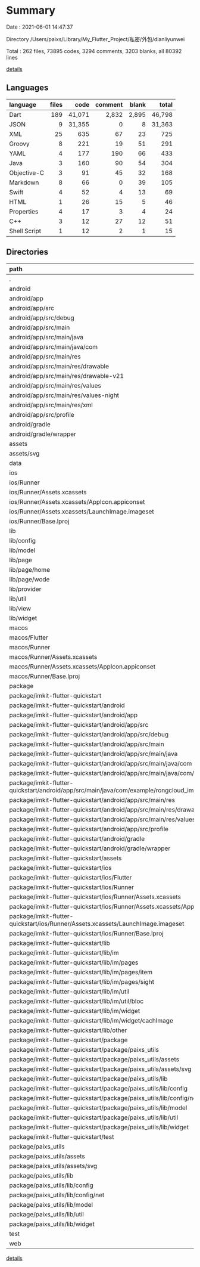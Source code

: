 # Summary

Date : 2021-06-01 14:47:37

Directory /Users/paixs/Library/My_Flutter_Project/私密/外包/dianliyunwei

Total : 262 files,  73895 codes, 3294 comments, 3203 blanks, all 80392 lines

[details](details.md)

## Languages
| language | files | code | comment | blank | total |
| :--- | ---: | ---: | ---: | ---: | ---: |
| Dart | 189 | 41,071 | 2,832 | 2,895 | 46,798 |
| JSON | 9 | 31,355 | 0 | 8 | 31,363 |
| XML | 25 | 635 | 67 | 23 | 725 |
| Groovy | 8 | 221 | 19 | 51 | 291 |
| YAML | 4 | 177 | 190 | 66 | 433 |
| Java | 3 | 160 | 90 | 54 | 304 |
| Objective-C | 3 | 91 | 45 | 32 | 168 |
| Markdown | 8 | 66 | 0 | 39 | 105 |
| Swift | 4 | 52 | 4 | 13 | 69 |
| HTML | 1 | 26 | 15 | 5 | 46 |
| Properties | 4 | 17 | 3 | 4 | 24 |
| C++ | 3 | 12 | 27 | 12 | 51 |
| Shell Script | 1 | 12 | 2 | 1 | 15 |

## Directories
| path | files | code | comment | blank | total |
| :--- | ---: | ---: | ---: | ---: | ---: |
| . | 262 | 73,895 | 3,294 | 3,203 | 80,392 |
| android | 15 | 219 | 67 | 40 | 326 |
| android/app | 10 | 174 | 65 | 28 | 267 |
| android/app/src | 9 | 97 | 53 | 13 | 163 |
| android/app/src/debug | 1 | 4 | 3 | 1 | 8 |
| android/app/src/main | 7 | 89 | 47 | 11 | 147 |
| android/app/src/main/java | 1 | 5 | 14 | 4 | 23 |
| android/app/src/main/java/com | 1 | 5 | 14 | 4 | 23 |
| android/app/src/main/res | 5 | 44 | 22 | 6 | 72 |
| android/app/src/main/res/drawable | 1 | 9 | 2 | 2 | 13 |
| android/app/src/main/res/drawable-v21 | 1 | 9 | 2 | 2 | 13 |
| android/app/src/main/res/values | 1 | 9 | 9 | 1 | 19 |
| android/app/src/main/res/values-night | 1 | 9 | 9 | 1 | 19 |
| android/app/src/main/res/xml | 1 | 8 | 0 | 0 | 8 |
| android/app/src/profile | 1 | 4 | 3 | 1 | 8 |
| android/gradle | 1 | 5 | 1 | 1 | 7 |
| android/gradle/wrapper | 1 | 5 | 1 | 1 | 7 |
| assets | 1 | 1 | 0 | 0 | 1 |
| assets/svg | 1 | 1 | 0 | 0 | 1 |
| data | 1 | 30,950 | 0 | 0 | 30,950 |
| ios | 7 | 222 | 2 | 9 | 233 |
| ios/Runner | 7 | 222 | 2 | 9 | 233 |
| ios/Runner/Assets.xcassets | 3 | 148 | 0 | 4 | 152 |
| ios/Runner/Assets.xcassets/AppIcon.appiconset | 1 | 122 | 0 | 1 | 123 |
| ios/Runner/Assets.xcassets/LaunchImage.imageset | 2 | 26 | 0 | 3 | 29 |
| ios/Runner/Base.lproj | 2 | 61 | 2 | 2 | 65 |
| lib | 65 | 17,286 | 801 | 894 | 18,981 |
| lib/config | 1 | 5 | 0 | 2 | 7 |
| lib/model | 2 | 214 | 40 | 14 | 268 |
| lib/page | 38 | 11,725 | 284 | 424 | 12,433 |
| lib/page/home | 12 | 3,953 | 59 | 135 | 4,147 |
| lib/page/wode | 16 | 3,600 | 61 | 148 | 3,809 |
| lib/provider | 5 | 279 | 28 | 40 | 347 |
| lib/util | 2 | 325 | 22 | 15 | 362 |
| lib/view | 1 | 222 | 225 | 15 | 462 |
| lib/widget | 15 | 4,119 | 168 | 362 | 4,649 |
| macos | 5 | 447 | 4 | 13 | 464 |
| macos/Flutter | 1 | 20 | 4 | 5 | 29 |
| macos/Runner | 4 | 427 | 0 | 8 | 435 |
| macos/Runner/Assets.xcassets | 1 | 68 | 0 | 1 | 69 |
| macos/Runner/Assets.xcassets/AppIcon.appiconset | 1 | 68 | 0 | 1 | 69 |
| macos/Runner/Base.lproj | 1 | 339 | 0 | 1 | 340 |
| package | 163 | 24,630 | 2,321 | 2,192 | 29,143 |
| package/imkit-flutter-quickstart | 118 | 16,555 | 1,748 | 1,589 | 19,892 |
| package/imkit-flutter-quickstart/android | 13 | 334 | 108 | 85 | 527 |
| package/imkit-flutter-quickstart/android/app | 8 | 287 | 107 | 73 | 467 |
| package/imkit-flutter-quickstart/android/app/src | 7 | 218 | 100 | 57 | 375 |
| package/imkit-flutter-quickstart/android/app/src/debug | 1 | 4 | 3 | 1 | 8 |
| package/imkit-flutter-quickstart/android/app/src/main | 5 | 209 | 94 | 55 | 358 |
| package/imkit-flutter-quickstart/android/app/src/main/java | 2 | 155 | 76 | 50 | 281 |
| package/imkit-flutter-quickstart/android/app/src/main/java/com | 2 | 155 | 76 | 50 | 281 |
| package/imkit-flutter-quickstart/android/app/src/main/java/com/example | 2 | 155 | 76 | 50 | 281 |
| package/imkit-flutter-quickstart/android/app/src/main/java/com/example/rongcloud_im_plugin_example | 2 | 155 | 76 | 50 | 281 |
| package/imkit-flutter-quickstart/android/app/src/main/res | 2 | 10 | 9 | 3 | 22 |
| package/imkit-flutter-quickstart/android/app/src/main/res/drawable | 1 | 4 | 7 | 2 | 13 |
| package/imkit-flutter-quickstart/android/app/src/main/res/values | 1 | 6 | 2 | 1 | 9 |
| package/imkit-flutter-quickstart/android/app/src/profile | 1 | 5 | 3 | 1 | 9 |
| package/imkit-flutter-quickstart/android/gradle | 1 | 5 | 1 | 1 | 7 |
| package/imkit-flutter-quickstart/android/gradle/wrapper | 1 | 5 | 1 | 1 | 7 |
| package/imkit-flutter-quickstart/assets | 2 | 24 | 0 | 2 | 26 |
| package/imkit-flutter-quickstart/ios | 11 | 323 | 76 | 50 | 449 |
| package/imkit-flutter-quickstart/ios/Flutter | 1 | 12 | 2 | 1 | 15 |
| package/imkit-flutter-quickstart/ios/Runner | 10 | 311 | 74 | 49 | 434 |
| package/imkit-flutter-quickstart/ios/Runner/Assets.xcassets | 3 | 148 | 0 | 4 | 152 |
| package/imkit-flutter-quickstart/ios/Runner/Assets.xcassets/AppIcon.appiconset | 1 | 122 | 0 | 1 | 123 |
| package/imkit-flutter-quickstart/ios/Runner/Assets.xcassets/LaunchImage.imageset | 2 | 26 | 0 | 3 | 29 |
| package/imkit-flutter-quickstart/ios/Runner/Base.lproj | 2 | 61 | 2 | 2 | 65 |
| package/imkit-flutter-quickstart/lib | 44 | 7,922 | 739 | 818 | 9,479 |
| package/imkit-flutter-quickstart/lib/im | 31 | 6,201 | 679 | 632 | 7,512 |
| package/imkit-flutter-quickstart/lib/im/pages | 15 | 4,301 | 497 | 399 | 5,197 |
| package/imkit-flutter-quickstart/lib/im/pages/item | 7 | 2,362 | 189 | 176 | 2,727 |
| package/imkit-flutter-quickstart/lib/im/pages/sight | 4 | 610 | 26 | 84 | 720 |
| package/imkit-flutter-quickstart/lib/im/util | 14 | 1,521 | 93 | 168 | 1,782 |
| package/imkit-flutter-quickstart/lib/im/util/bloc | 2 | 52 | 2 | 14 | 68 |
| package/imkit-flutter-quickstart/lib/im/widget | 2 | 379 | 89 | 65 | 533 |
| package/imkit-flutter-quickstart/lib/im/widget/cachImage | 2 | 379 | 89 | 65 | 533 |
| package/imkit-flutter-quickstart/lib/other | 9 | 1,479 | 44 | 142 | 1,665 |
| package/imkit-flutter-quickstart/package | 45 | 7,868 | 771 | 602 | 9,241 |
| package/imkit-flutter-quickstart/package/paixs_utils | 45 | 7,868 | 771 | 602 | 9,241 |
| package/imkit-flutter-quickstart/package/paixs_utils/assets | 3 | 9 | 0 | 1 | 10 |
| package/imkit-flutter-quickstart/package/paixs_utils/assets/svg | 3 | 9 | 0 | 1 | 10 |
| package/imkit-flutter-quickstart/package/paixs_utils/lib | 39 | 7,815 | 736 | 586 | 9,137 |
| package/imkit-flutter-quickstart/package/paixs_utils/lib/config | 4 | 194 | 51 | 39 | 284 |
| package/imkit-flutter-quickstart/package/paixs_utils/lib/config/net | 3 | 131 | 38 | 28 | 197 |
| package/imkit-flutter-quickstart/package/paixs_utils/lib/model | 1 | 116 | 24 | 19 | 159 |
| package/imkit-flutter-quickstart/package/paixs_utils/lib/util | 3 | 454 | 70 | 47 | 571 |
| package/imkit-flutter-quickstart/package/paixs_utils/lib/widget | 30 | 7,051 | 561 | 478 | 8,090 |
| package/imkit-flutter-quickstart/test | 1 | 13 | 8 | 3 | 24 |
| package/paixs_utils | 45 | 8,075 | 573 | 603 | 9,251 |
| package/paixs_utils/assets | 3 | 9 | 0 | 1 | 10 |
| package/paixs_utils/assets/svg | 3 | 9 | 0 | 1 | 10 |
| package/paixs_utils/lib | 39 | 8,021 | 538 | 587 | 9,146 |
| package/paixs_utils/lib/config | 4 | 195 | 53 | 39 | 287 |
| package/paixs_utils/lib/config/net | 3 | 132 | 40 | 28 | 200 |
| package/paixs_utils/lib/model | 1 | 116 | 24 | 19 | 159 |
| package/paixs_utils/lib/util | 3 | 481 | 54 | 48 | 583 |
| package/paixs_utils/lib/widget | 30 | 7,229 | 377 | 478 | 8,084 |
| test | 1 | 14 | 10 | 7 | 31 |
| web | 2 | 49 | 15 | 6 | 70 |

[details](details.md)